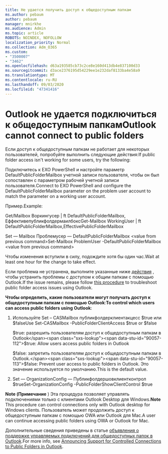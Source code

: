 ```yaml
---
title: Не удается получить доступ к общедоступным папкам
ms.author: pebaum
author: pebaum
manager: mnirkhe
ms.audience: Admin
ms.topic: article
ROBOTS: NOINDEX, NOFOLLOW
localization_priority: Normal
ms.collection: Adm_O365
ms.custom:
- "3500007"
- "3462"
ms.openlocfilehash: d63a193585cb73c2ce8e160d413db4e837100d33
ms.sourcegitcommit: d3ace2376195d54229ee1e232daf8133ba4e58a9
ms.translationtype: MT
ms.contentlocale: ru-RU
ms.lasthandoff: 09/03/2020
ms.locfileid: "47341416"
---
```

# <a name="outlook-cannot-connect-to-public-folders"></a><span data-ttu-id="90057-102">Outlook не удается подключиться к общедоступным папкам</span><span class="sxs-lookup"><span data-stu-id="90057-102">Outlook cannot connect to public folders</span></span>

<span data-ttu-id="90057-103">Если доступ к общедоступным папкам не работает для некоторых пользователей, попробуйте выполнить следующие действия:</span><span class="sxs-lookup"><span data-stu-id="90057-103">If public folder access isn't working for some users, try the following:</span></span>

<span data-ttu-id="90057-104">Подключитесь к EXO PowerShell и настройте параметр DefaultPublicFolderMailbox учетной записи пользователя, чтобы он был сопоставлен с параметром рабочей учетной записи пользователя.</span><span class="sxs-lookup"><span data-stu-id="90057-104">Connect to EXO PowerShell and configure the DefaultPublicFolderMailbox parameter on the problem user account to match the parameter on a working user account.</span></span>

<span data-ttu-id="90057-105">Пример.</span><span class="sxs-lookup"><span data-stu-id="90057-105">Example:</span></span>

<span data-ttu-id="90057-106">Get/Mailbox Воркингусер | ft DefaultPublicFolderMailbox, Еффективепубликфолдермаилбокс</span><span class="sxs-lookup"><span data-stu-id="90057-106">Get-Mailbox WorkingUser | ft DefaultPublicFolderMailbox,EffectivePublicFolderMailbox</span></span>

<span data-ttu-id="90057-107">Set — Mailbox Проблемусер — DefaultPublicFolderMailbox \<value from previous command></span><span class="sxs-lookup"><span data-stu-id="90057-107">Set-Mailbox ProblemUser -DefaultPublicFolderMailbox \<value from previous command></span></span>

<span data-ttu-id="90057-108">Чтобы изменения вступили в силу, подождите хотя бы один час.</span><span class="sxs-lookup"><span data-stu-id="90057-108">Wait at least one hour for the change to take effect.</span></span>

<span data-ttu-id="90057-109">Если проблема не устранена, выполните указанные ниже [действия](https://aka.ms/pfcte) , чтобы устранить проблемы с доступом к общим папкам с помощью Outlook.</span><span class="sxs-lookup"><span data-stu-id="90057-109">If the issue remains, please follow [this procedure](https://aka.ms/pfcte) to troubleshoot public folder access issues using Outlook.</span></span>
 
<span data-ttu-id="90057-110">**Чтобы определить, какие пользователи могут получать доступ к общедоступным папкам с помощью Outlook**:</span><span class="sxs-lookup"><span data-stu-id="90057-110">**To control which users can access public folders using Outlook**:</span></span>

1.  <span data-ttu-id="90057-111">Используйте Set – CASMailbox <mailboxname> публикфолдерклиентакцесс $true или $false</span><span class="sxs-lookup"><span data-stu-id="90057-111">Use Set-CASMailbox <mailboxname> -PublicFolderClientAccess $true or $false</span></span>  
      
    <span data-ttu-id="90057-112">$true: разрешить пользователям доступ к общедоступным папкам в Outlook</span><span class="sxs-lookup"><span data-stu-id="90057-112">$true: Allow users access public folders in Outlook</span></span>  
      
    <span data-ttu-id="90057-113">$false: запретить пользователям доступ к общедоступным папкам в Outlook.</span><span class="sxs-lookup"><span data-stu-id="90057-113">$false: Prevent user access to public folders in Outlook.</span></span> <span data-ttu-id="90057-114">Это значение используется по умолчанию.</span><span class="sxs-lookup"><span data-stu-id="90057-114">This is the default value.</span></span>  
        
2.  <span data-ttu-id="90057-115">Set — OrganizationConfig — Публикфолдершовклиентконтрол $true</span><span class="sxs-lookup"><span data-stu-id="90057-115">Set-OrganizationConfig -PublicFolderShowClientControl $true</span></span>   
      
<span data-ttu-id="90057-116">**Note (Примечание** ) Эта процедура позволяет управлять подключениями только с клиентами Outlook Desktop для Windows.</span><span class="sxs-lookup"><span data-stu-id="90057-116">**Note** This procedure can control connections only with Outlook desktop for Windows clients.</span></span> <span data-ttu-id="90057-117">Пользователь может продолжить доступ к общедоступным папкам с помощью OWA или Outlook для Mac.</span><span class="sxs-lookup"><span data-stu-id="90057-117">A user can continue accessing public folders using OWA or Outlook for Mac.</span></span>
 
<span data-ttu-id="90057-118">Дополнительные сведения приведены в статье [объявления о поддержке управляемых подключений для общедоступных папок в Outlook](https://aka.ms/controlpf).</span><span class="sxs-lookup"><span data-stu-id="90057-118">For more info, see [Announcing Support for Controlled Connections to Public Folders in Outlook](https://aka.ms/controlpf).</span></span>